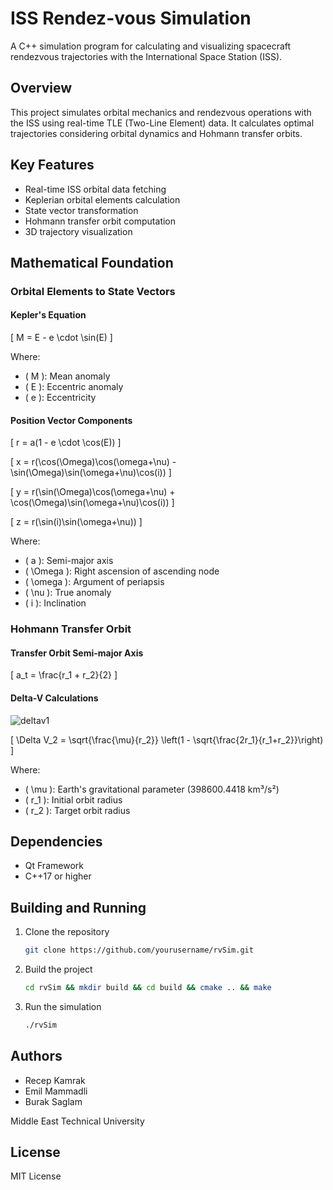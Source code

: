 # ISS Rendez-vous Simulation

A C++ simulation program for calculating and visualizing spacecraft rendezvous trajectories with the International Space Station (ISS).

## Overview

This project simulates orbital mechanics and rendezvous operations with the ISS using real-time TLE (Two-Line Element) data. It calculates optimal trajectories considering orbital dynamics and Hohmann transfer orbits.

## Key Features

- Real-time ISS orbital data fetching
- Keplerian orbital elements calculation
- State vector transformation
- Hohmann transfer orbit computation
- 3D trajectory visualization

## Mathematical Foundation

### Orbital Elements to State Vectors

#### Kepler's Equation

\[ M = E - e \cdot \sin(E) \]

Where:
- \( M \): Mean anomaly
- \( E \): Eccentric anomaly
- \( e \): Eccentricity

#### Position Vector Components

\[ r = a(1 - e \cdot \cos(E)) \]

\[ x = r(\cos(\Omega)\cos(\omega+\nu) - \sin(\Omega)\sin(\omega+\nu)\cos(i)) \]

\[ y = r(\sin(\Omega)\cos(\omega+\nu) + \cos(\Omega)\sin(\omega+\nu)\cos(i)) \]

\[ z = r(\sin(i)\sin(\omega+\nu)) \]

Where:
- \( a \): Semi-major axis
- \( \Omega \): Right ascension of ascending node
- \( \omega \): Argument of periapsis
- \( \nu \): True anomaly
- \( i \): Inclination

### Hohmann Transfer Orbit

#### Transfer Orbit Semi-major Axis

\[ a_t = \frac{r_1 + r_2}{2} \]

#### Delta-V Calculations

![deltav1](https://latex2image-output.s3.amazonaws.com/img-ynZYkntx4pbh.png)

\[ \Delta V_2 = \sqrt{\frac{\mu}{r_2}} \left(1 - \sqrt{\frac{2r_1}{r_1+r_2}}\right) \]

Where:
- \( \mu \): Earth's gravitational parameter (398600.4418 km³/s²)
- \( r_1 \): Initial orbit radius
- \( r_2 \): Target orbit radius

## Dependencies

- Qt Framework
- C++17 or higher

## Building and Running

1. Clone the repository
    ```bash
    git clone https://github.com/yourusername/rvSim.git
    ```

2. Build the project
    ```bash
    cd rvSim && mkdir build && cd build && cmake .. && make
    ```

3. Run the simulation
    ```bash
    ./rvSim
    ```

## Authors

- Recep Kamrak
- Emil Mammadli
- Burak Saglam

Middle East Technical University

## License

MIT License
